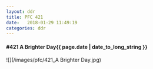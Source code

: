 ```yaml
---
layout: ddr
title: PFC 421
date:   2018-01-29 11:49:19
categories: ddr
---
```


#### **#421** A Brighter Day<span class="pull-right">{{ page.date | date_to_long_string }}</span>
![](/images/pfc/421_A Brighter Day.jpg)

